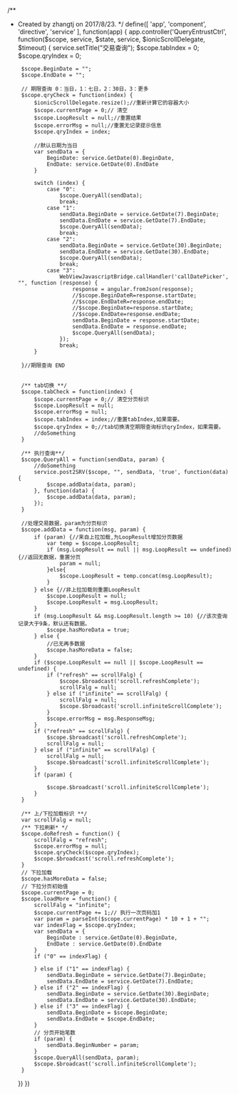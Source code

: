 /**
 * Created by zhangtj on 2017/8/23.
 */
define([ 'app', 'component', 'directive', 'service' ], function(app) {
    app.controller('QueryEntrustCtrl', function($scope, service, $state, service, $ionicScrollDelegate, $timeout) {
        service.setTitle("交易查询");
        $scope.tabIndex = 0;
        $scope.qryIndex = 0;

        $scope.BeginDate = "";
        $scope.EndDate = "";

        // 期限查询 0：当日，1：七日，2：30日，3：更多
        $scope.qryCheck = function(index) {
            $ionicScrollDelegate.resize();//重新计算它的容器大小
            $scope.currentPage = 0;// 清空
            $scope.LoopResult = null;//重置结果
            $scope.errorMsg = null;//重置无记录提示信息
            $scope.qryIndex = index;

            //默认日期为当日
            var sendData = {
                BeginDate: service.GetDate(0).BeginDate,
                EndDate: service.GetDate(0).EndDate
            }

            switch (index) {
                case "0":
                    $scope.QueryAll(sendData);
                    break;
                case "1":
                    sendData.BeginDate = service.GetDate(7).BeginDate;
                    sendData.EndDate = service.GetDate(7).EndDate;
                    $scope.QueryAll(sendData);
                    break;
                case "2":
                    sendData.BeginDate = service.GetDate(30).BeginDate;
                    sendData.EndDate = service.GetDate(30).EndDate;
                    $scope.QueryAll(sendData);
                    break;
                case "3":
                    WebViewJavascriptBridge.callHandler('callDatePicker', "", function (response) {
                        response = angular.fromJson(response);
                        //$scope.BeginDateR=response.startDate;
                        //$scope.EndDateR=response.endDate;
                        //$scope.BeginDate=response.startDate;
                        //$scope.EndDate=response.endDate;
                        sendData.BeginDate = response.startDate;
                        sendData.EndDate = response.endDate;
                        $scope.QueryAll(sendData);
                    });
                    break;
            }

        }//期限查询 END


        /** tab切换 **/
        $scope.tabCheck = function(index) {
            $scope.currentPage = 0;// 清空分页标识
            $scope.LoopResult = null;
            $scope.errorMsg = null;
            $scope.tabIndex = index;//重置tabIndex,如果需要。
            $scope.qryIndex = 0;//tab切换清空期限查询标识qryIndex，如果需要。
            //doSomething
        }

        /** 执行查询**/
        $scope.QueryAll = function(sendData, param) {
            //doSomething
            service.post2SRV($scope, "", sendData, 'true', function(data) {
                $scope.addData(data, param);
            }, function(data) {
                $scope.addData(data, param);
            });
        }

        //处理交易数据，param为分页标识
        $scope.addData = function(msg, param) {
            if (param) {//来自上拉加载,为LoopResult增加分页数据
                var temp = $scope.LoopResult;
                if (msg.LoopResult == null || msg.LoopResult == undefined) {//返回无数据，重置分页
                    param = null;
                }else{
                    $scope.LoopResult = temp.concat(msg.LoopResult);
                }
            } else {//非上拉加载则重置LoopResult
                $scope.LoopResult = null;
                $scope.LoopResult = msg.LoopResult;
            }
            if (msg.LoopResult && msg.LoopResult.length >= 10) {//该次查询记录大于9条，默认还有数据。
                $scope.hasMoreData = true;
            } else {
                //已无再多数据
                $scope.hasMoreData = false;
            }
            if ($scope.LoopResult == null || $scope.LoopResult == undefined) {
                if ("refresh" == scrollFalg) {
                    $scope.$broadcast('scroll.refreshComplete');
                    scrollFalg = null;
                } else if ("infinite" == scrollFalg) {
                    scrollFalg = null;
                    $scope.$broadcast('scroll.infiniteScrollComplete');
                }
                $scope.errorMsg = msg.ResponseMsg;
            }
            if ("refresh" == scrollFalg) {
                $scope.$broadcast('scroll.refreshComplete');
                scrollFalg = null;
            } else if ("infinite" == scrollFalg) {
                scrollFalg = null;
                $scope.$broadcast('scroll.infiniteScrollComplete');
            }
            if (param) {

                $scope.$broadcast('scroll.infiniteScrollComplete');
            }
        }

        /** 上/下拉加载标识 **/
        var scrollFalg = null;
        /** 下拉刷新* */
        $scope.doRefresh = function() {
            scrollFalg = "refresh";
            $scope.errorMsg = null;
            $scope.qryCheck($scope.qryIndex);
            $scope.$broadcast('scroll.refreshComplete');
        }
        // 下拉加载
        $scope.hasMoreData = false;
        // 下拉分页初始值
        $scope.currentPage = 0;
        $scope.loadMore = function() {
            scrollFalg = "infinite";
            $scope.currentPage += 1;// 执行一次页码加1
            var param = parseInt($scope.currentPage) * 10 + 1 + "";
            var indexFlag = $scope.qryIndex;
            var sendData = {
                BeginDate : service.GetDate(0).BeginDate,
                EndDate : service.GetDate(0).EndDate
            }
            if ("0" == indexFlag) {

            } else if ("1" == indexFlag) {
                sendData.BeginDate = service.GetDate(7).BeginDate;
                sendData.EndDate = service.GetDate(7).EndDate;
            } else if ("2" == indexFlag) {
                sendData.BeginDate = service.GetDate(30).BeginDate;
                sendData.EndDate = service.GetDate(30).EndDate;
            } else if ("3" == indexFlag) {
                sendData.BeginDate = $scope.BeginDate;
                sendData.EndDate = $scope.EndDate;
            }
            // 分页开始笔数
            if (param) {
                sendData.BeginNumber = param;
            }
            $scope.QueryAll(sendData, param);
            $scope.$broadcast('scroll.infiniteScrollComplete');
        }
    })
})
